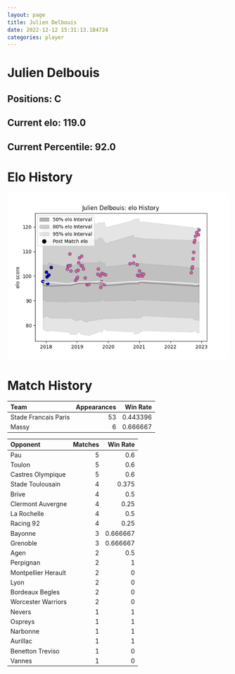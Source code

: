 ```yaml
---  
layout: page  
title: Julien Delbouis  
date: 2022-12-12 15:31:13.184724  
categories: player  
---
```

# Julien Delbouis

## Positions: C

## Current elo: 119.0

## Current Percentile: 92.0

# Elo History


![elo history](history_JulienDelbouis.png)
# Match History


| Team                 |   Appearances |   Win Rate |
|:---------------------|--------------:|-----------:|
| Stade Francais Paris |            53 |   0.443396 |
| Massy                |             6 |   0.666667 |

| Opponent            |   Matches |   Win Rate |
|:--------------------|----------:|-----------:|
| Pau                 |         5 |   0.6      |
| Toulon              |         5 |   0.6      |
| Castres Olympique   |         5 |   0.6      |
| Stade Toulousain    |         4 |   0.375    |
| Brive               |         4 |   0.5      |
| Clermont Auvergne   |         4 |   0.25     |
| La Rochelle         |         4 |   0.5      |
| Racing 92           |         4 |   0.25     |
| Bayonne             |         3 |   0.666667 |
| Grenoble            |         3 |   0.666667 |
| Agen                |         2 |   0.5      |
| Perpignan           |         2 |   1        |
| Montpellier Herault |         2 |   0        |
| Lyon                |         2 |   0        |
| Bordeaux Begles     |         2 |   0        |
| Worcester Warriors  |         2 |   0        |
| Nevers              |         1 |   1        |
| Ospreys             |         1 |   1        |
| Narbonne            |         1 |   1        |
| Aurillac            |         1 |   1        |
| Benetton Treviso    |         1 |   0        |
| Vannes              |         1 |   0        |